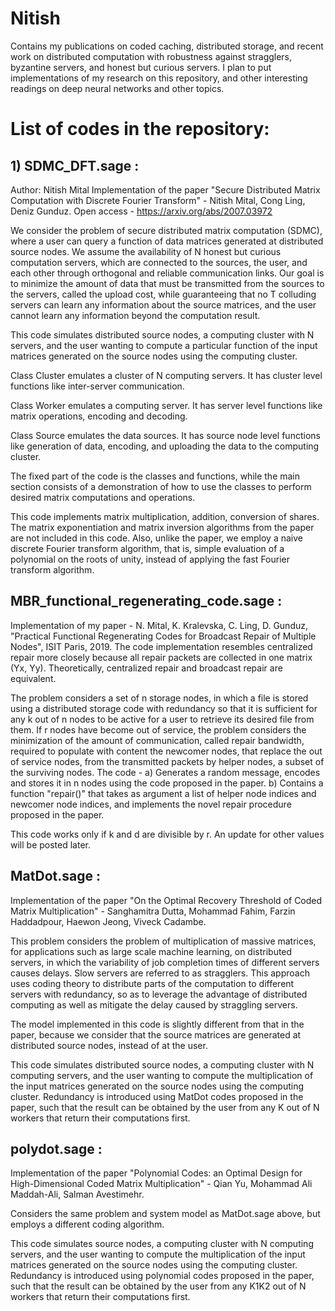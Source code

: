 # Nitish
Contains my publications on coded caching, distributed storage, and recent work on distributed computation with robustness against stragglers, byzantine servers, and honest but curious servers.
I plan to put implementations of my research on this repository, and other interesting readings on deep neural networks and other topics.

# List of codes in the repository:

## 1) SDMC_DFT.sage :

Author: Nitish Mital
Implementation of the paper "Secure Distributed Matrix Computation with Discrete Fourier Transform" - Nitish Mital, Cong Ling, Deniz Gunduz. 
Open access - https://arxiv.org/abs/2007.03972

We consider the problem of secure distributed matrix computation (SDMC), where a user can query a function of data matrices generated at distributed source nodes. We assume the availability of N honest but curious computation servers, which are connected to the sources, the user, and each other through orthogonal and reliable communication links. Our goal is to minimize the amount of data that must be transmitted from the sources to the servers, called the upload cost, while guaranteeing that no T colluding servers can learn any information about the source matrices, and the user cannot learn any information beyond the computation result.

This code simulates distributed source nodes, a computing cluster with N servers, and the user wanting to compute a particular function of the input matrices generated on the source nodes using the computing cluster. 

Class Cluster emulates a cluster of N computing servers. It has cluster level functions like inter-server communication.

Class Worker emulates a computing server. It has server level functions like matrix operations, encoding and decoding.

Class Source emulates the data sources. It has source node level functions like generation of data, encoding, and uploading the data to the computing cluster.

The fixed part of the code is the classes and functions, while the main section consists of a demonstration of how to use the classes to perform desired matrix computations and operations.

This code implements matrix multiplication, addition, conversion of shares. The matrix exponentiation and matrix inversion algorithms from the paper are not included in this code. Also, unlike the paper, we employ a naive discrete Fourier transform algorithm, that is, simple evaluation of a polynomial on the roots of unity, instead of applying the fast Fourier transform algorithm.

## MBR_functional_regenerating_code.sage :

 Implementation of my paper - N. Mital, K. Kralevska, C. Ling, D. Gunduz, "Practical Functional Regenerating Codes for Broadcast Repair of Multiple Nodes", ISIT Paris, 2019. The code implementation resembles centralized repair more closely because all repair packets are collected in one matrix (Yx, Yy). Theoretically, centralized repair and broadcast repair are equivalent.

The problem considers a set of n storage nodes, in which a file is stored using a distributed storage code with redundancy so that it is sufficient for any k out of n nodes to be active for a user to retrieve its desired file from them. If r nodes have become out of service, the problem considers the minimization of the amount of communication, called repair bandwidth, required to populate with content the newcomer nodes, that replace the out of service nodes, from the transmitted packets by helper nodes, a subset of the surviving nodes.
The code -
a) Generates a random message, encodes and stores it in n nodes using the code proposed in the paper.
b) Contains a function "repair()" that takes as argument a list of helper node indices and newcomer node indices, and implements the novel repair procedure proposed in the paper.

This code works only if k and d are divisible by r. An update for other values will be posted later.


## MatDot.sage :
Implementation of the paper "On the Optimal Recovery Threshold of Coded Matrix Multiplication" - Sanghamitra Dutta, Mohammad Fahim, Farzin Haddadpour, Haewon Jeong, Viveck Cadambe.

This problem considers the problem of multiplication of massive matrices, for applications such as large scale machine learning, on distributed servers, in which the variability of job completion times of different servers causes delays. Slow servers are referred to as stragglers. This approach uses coding theory to distribute parts of the computation to different servers with redundancy, so as to leverage the advantage of distributed computing as well as mitigate the delay caused by straggling servers. 

The model implemented in this code is slightly different from that in the paper, because we consider that the source matrices are generated at distributed source nodes, instead of at the user.

This code simulates distributed source nodes, a computing cluster with N computing servers, and the user wanting to compute the multiplication of the input matrices generated on the source nodes using the computing cluster. Redundancy is introduced using MatDot codes proposed in the paper, such that the result can be obtained by the user from any K out of N workers that return their computations first.

## polydot.sage :

Implementation of the paper "Polynomial Codes: an Optimal Design for High-Dimensional Coded Matrix Multiplication" - Qian Yu, Mohammad Ali Maddah-Ali, Salman Avestimehr.

Considers the same problem and system model as MatDot.sage above, but employs a different coding algorithm.

This code simulates source nodes, a computing cluster with N computing servers, and the user wanting to compute the multiplication of the input matrices generated on the source nodes using the computing cluster. Redundancy is introduced using polynomial codes proposed in the paper, such that the result can be obtained by the user from any K1K2 out of N workers that return their computations first.
